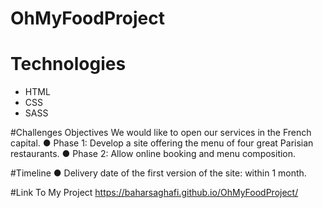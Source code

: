 # OhMyFoodProject
# Technologies
  * HTML
  * CSS
  * SASS
  
#Challenges
Objectives
We would like to open our services in the French capital.
● Phase 1: Develop a site offering the menu of four great Parisian restaurants.
● Phase 2: Allow online booking and menu composition.

#Timeline
● Delivery date of the first version of the site: within 1 month.

#Link To My Project
 https://baharsaghafi.github.io/OhMyFoodProject/



